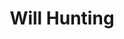 ---
layout: post
title: Will Hunting
director: Gus Van Sant
year: 1997
cover: https://images.mubicdn.net/images/film/3384/cache-41494-1574090284/image-w1280.jpg
imdb250: true
---